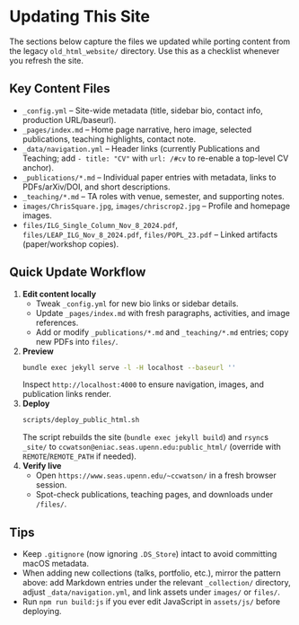 # Updating This Site

The sections below capture the files we updated while porting content from the legacy `old_html_website/` directory. Use this as a checklist whenever you refresh the site.

## Key Content Files
- `_config.yml` – Site-wide metadata (title, sidebar bio, contact info, production URL/baseurl).
- `_pages/index.md` – Home page narrative, hero image, selected publications, teaching highlights, contact note.
- `_data/navigation.yml` – Header links (currently Publications and Teaching; add `- title: "CV"` with `url: /#cv` to re-enable a top-level CV anchor).
- `_publications/*.md` – Individual paper entries with metadata, links to PDFs/arXiv/DOI, and short descriptions.
- `_teaching/*.md` – TA roles with venue, semester, and supporting notes.
- `images/ChrisSquare.jpg`, `images/chriscrop2.jpg` – Profile and homepage images.
- `files/ILG_Single_Column_Nov_8_2024.pdf`, `files/LEAP_ILG_Nov_8_2024.pdf`, `files/POPL_23.pdf` – Linked artifacts (paper/workshop copies).

## Quick Update Workflow
1. **Edit content locally**
   - Tweak `_config.yml` for new bio links or sidebar details.
   - Update `_pages/index.md` with fresh paragraphs, activities, and image references.
   - Add or modify `_publications/*.md` and `_teaching/*.md` entries; copy new PDFs into `files/`.
2. **Preview**
   ```bash
   bundle exec jekyll serve -l -H localhost --baseurl ''
   ```
   Inspect `http://localhost:4000` to ensure navigation, images, and publication links render.
3. **Deploy**
   ```bash
   scripts/deploy_public_html.sh
   ```
   The script rebuilds the site (`bundle exec jekyll build`) and `rsync`s `_site/` to `ccwatson@eniac.seas.upenn.edu:public_html/` (override with `REMOTE`/`REMOTE_PATH` if needed).
4. **Verify live**
   - Open `https://www.seas.upenn.edu/~ccwatson/` in a fresh browser session.
   - Spot-check publications, teaching pages, and downloads under `/files/`.

## Tips
- Keep `.gitignore` (now ignoring `.DS_Store`) intact to avoid committing macOS metadata.
- When adding new collections (talks, portfolio, etc.), mirror the pattern above: add Markdown entries under the relevant `_collection/` directory, adjust `_data/navigation.yml`, and link assets under `images/` or `files/`.
- Run `npm run build:js` if you ever edit JavaScript in `assets/js/` before deploying.
